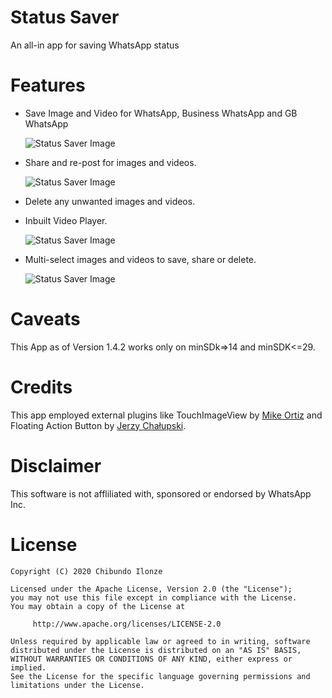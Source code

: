Status Saver
=====================

An all-in app for saving WhatsApp status

Features
========
* Save Image and Video for WhatsApp, Business WhatsApp and GB WhatsApp
  
  ![Status Saver Image](screenshots/status_saver1.png)

* Share and re-post for images and videos.

  ![Status Saver Image](screenshots/status_saver3.jpg)

* Delete any unwanted images and videos.

* Inbuilt Video Player.

  ![Status Saver Image](screenshots/status_saver4.jpg)

* Multi-select images and videos to save, share or delete.

  ![Status Saver Image](screenshots/status_saver2.png)

Caveats
=======
This App as of Version 1.4.2 works only on minSDk=>14 and minSDK<=29.

Credits
=======
This app employed external plugins like TouchImageView by [Mike Ortiz](http://github.com/MikeOrtiz) and Floating Action Button by [Jerzy Chałupski](http://github.com/chalup).

Disclaimer
==========
This software is not affliliated with, sponsored or endorsed by WhatsApp Inc.


License
=======

    Copyright (C) 2020 Chibundo Ilonze

    Licensed under the Apache License, Version 2.0 (the "License");
    you may not use this file except in compliance with the License.
    You may obtain a copy of the License at

         http://www.apache.org/licenses/LICENSE-2.0

    Unless required by applicable law or agreed to in writing, software
    distributed under the License is distributed on an "AS IS" BASIS,
    WITHOUT WARRANTIES OR CONDITIONS OF ANY KIND, either express or implied.
    See the License for the specific language governing permissions and
    limitations under the License.
